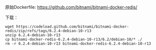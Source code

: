 原始Dockerfile: https://github.com/bitnami/bitnami-docker-redis/

下载：

    wget https://codeload.github.com/bitnami/bitnami-docker-redis/zip/refs/tags/6.2.4-debian-10-r13
    unzip 6.2.4-debian-10-r13
    cp bitnami-docker-redis-6.2.4-debian-10-r13/6.2/debian-10/* ./
    rm -r 6.2.4-debian-10-r13 bitnami-docker-redis-6.2.4-debian-10-r13
